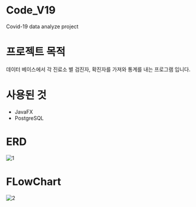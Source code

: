 # Code_V19
Covid-19 data analyze project

# 프로젝트 목적
데이터 베이스에서 각 진료소 별 검진자, 확진자를 가져와 통계를 내는 프로그램 입니다.

# 사용된 것
* JavaFX
* PostgreSQL

# ERD
![1](https://user-images.githubusercontent.com/25293311/133230060-68811bd1-dd16-4481-9f53-ef90e5a7d861.png)

# FLowChart
![2](https://user-images.githubusercontent.com/25293311/133230106-a90fe793-b2fe-42e9-9801-7776346498c3.png)
